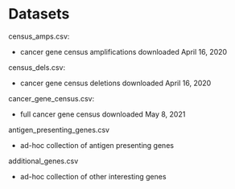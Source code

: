 # Datasets

census_amps.csv:
- cancer gene census amplifications downloaded April 16, 2020

census_dels.csv:
- cancer gene census deletions downloaded April 16, 2020

cancer_gene_census.csv:
- full cancer gene census downloaded May 8, 2021

antigen_presenting_genes.csv
- ad-hoc collection of antigen presenting genes

additional_genes.csv
- ad-hoc collection of other interesting genes


